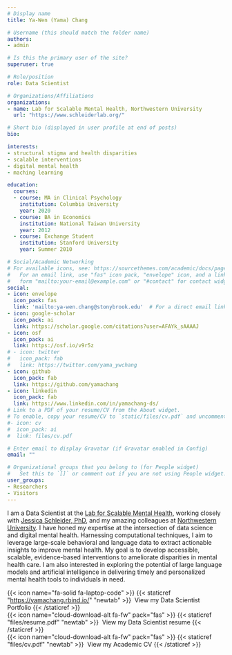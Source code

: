 ```yaml
---
# Display name
title: Ya-Wen (Yama) Chang

# Username (this should match the folder name)
authors:
- admin

# Is this the primary user of the site?
superuser: true

# Role/position
role: Data Scientist

# Organizations/Affiliations
organizations:
- name: Lab for Scalable Mental Health, Northwestern University
  url: "https://www.schleiderlab.org/"

# Short bio (displayed in user profile at end of posts)
bio: 

interests:
- structural stigma and health disparities
- scalable interventions
- digital mental health
- maching learning

education:
  courses:
  - course: MA in Clinical Psychology
    institution: Columbia University
    year: 2020
  - course: BA in Economics
    institution: National Taiwan University
    year: 2012
  - course: Exchange Student
    institution: Stanford University
    year: Summer 2010

# Social/Academic Networking
# For available icons, see: https://sourcethemes.com/academic/docs/page-builder/#icons
#   For an email link, use "fas" icon pack, "envelope" icon, and a link in the
#   form "mailto:your-email@example.com" or "#contact" for contact widget.
social:
- icon: envelope
  icon_pack: fas
  link: 'mailto:ya-wen.chang@stonybrook.edu'  # For a direct email link, use "mailto:test@example.org".
- icon: google-scholar
  icon_pack: ai
  link: https://scholar.google.com/citations?user=AFAYk_sAAAAJ
- icon: osf
  icon_pack: ai
  link: https://osf.io/v9r5z
# - icon: twitter
#   icon_pack: fab
#   link: https://twitter.com/yama_ywchang
- icon: github
  icon_pack: fab
  link: https://github.com/yamachang
- icon: linkedin
  icon_pack: fab
  link: https://www.linkedin.com/in/yamachang-ds/
# Link to a PDF of your resume/CV from the About widget.
# To enable, copy your resume/CV to `static/files/cv.pdf` and uncomment the lines below.
#- icon: cv
#  icon_pack: ai
#  link: files/cv.pdf

# Enter email to display Gravatar (if Gravatar enabled in Config)
email: ""

# Organizational groups that you belong to (for People widget)
#   Set this to `[]` or comment out if you are not using People widget.
user_groups:
- Researchers
- Visitors
---
```


I am a Data Scientist at the [Lab for Scalable Mental Health](https://www.schleiderlab.org/), working closely with [Jessica Schleider, PhD](https://www.schleiderlab.org/labdirector.html), and my amazing colleagues at [Northwestern University](https://cbits.northwestern.edu/). I have honed my expertise at the intersection of data science and digital mental health. Harnessing computational techniques, I aim to leverage large-scale behavioral and language data to extract actionable insights to improve mental health. My goal is to develop accessible, scalable, evidence-based interventions to ameliorate disparities in mental health care. I am also interested in exploring the potential of large language models and artificial intelligence in delivering timely and personalized mental health tools to individuals in need.

{{< icon name="fa-solid fa-laptop-code" >}} {{< staticref "https://yamachang.rbind.io/" "newtab" >}}&nbsp; View my Data Scientist Portfolio {{< /staticref >}} <br/>
{{< icon name="cloud-download-alt fa-fw" pack="fas" >}} {{< staticref "files/resume.pdf" "newtab" >}}&nbsp; View my Data Scientist resume {{< /staticref >}} <br/>
{{< icon name="cloud-download-alt fa-fw" pack="fas" >}} {{< staticref "files/cv.pdf" "newtab" >}}&nbsp; View my Academic CV {{< /staticref >}} <br/>
